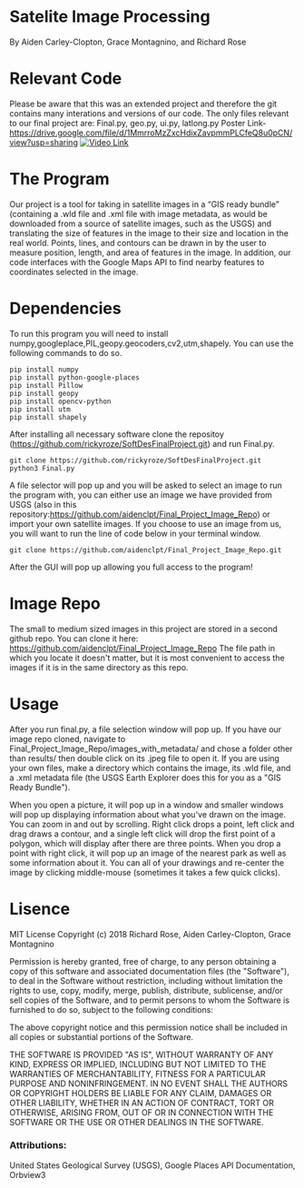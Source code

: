 # Satelite Image Processing
By Aiden Carley-Clopton, Grace Montagnino, and Richard Rose

# Relevant Code
Please be aware that this was an extended project and therefore the git contains many interations and versions of our code. The only files relevant to our final project are: Final.py, geo.py, ui.py, latlong.py
Poster Link-https://drive.google.com/file/d/1MmrroMzZxcHdixZavpmmPLCfeQ8u0pCN/view?usp=sharing
[![Video Link](http://img.youtube.com/vi/-DHstD0oNrA/0.jpg)](http://www.youtube.com/watch?v=-DHstD0oNrA)
# The Program
Our project is a tool for taking in satellite images in a “GIS ready bundle” (containing a .wld file and .xml file with image metadata, as would be downloaded from a source of satellite images, such as the USGS) and translating the size of features in the image to their size and location in the real world. Points, lines, and contours can be drawn in by the user to measure position, length, and area of features in the image. In addition, our code interfaces with the Google Maps API to find nearby features to coordinates selected in the image.

# Dependencies
To run this program you will need to install numpy,googleplace,PIL,geopy.geocoders,cv2,utm,shapely. You can use the following commands to do so.

    pip install numpy
    pip install python-google-places
    pip install Pillow
    pip install geopy
    pip install opencv-python
    pip install utm
    pip install shapely

After installing all necessary software clone the repositoy (https://github.com/rickyroze/SoftDesFinalProject.git) and run Final.py.

    git clone https://github.com/rickyroze/SoftDesFinalProject.git
    python3 Final.py

A file selector will pop up and you will be asked to select an image to run the program with, you can either use an image we have provided from USGS (also in this repository:https://github.com/aidenclpt/Final_Project_Image_Repo) or import your own satellite images. If you choose to use an image from us, you will want to run the line of code below in your terminal window.

    git clone https://github.com/aidenclpt/Final_Project_Image_Repo.git

After the GUI will pop up allowing you full access to the program!

# Image Repo
The small to medium sized images in this project are stored in a second github
repo. You can clone it here: https://github.com/aidenclpt/Final_Project_Image_Repo
The file path in which you locate it doesn't matter, but it is most convenient
to access the images if it is in the same directory as this repo.

# Usage
After you run final.py, a file selection window will pop up. If you have our image
repo cloned, navigate to Final_Project_Image_Repo/images_with_metadata/ and chose
a folder other than results/ then double click on its .jpeg file to open it. If
you are using your own files, make a directory which contains the image, its .wld
file, and a .xml metadata file (the USGS Earth Explorer does this for you as a
"GIS Ready Bundle").

When you open a picture, it will pop up in a window and smaller windows will pop
up displaying information about what you've drawn on the image. You can zoom in
and out by scrolling. Right click drops a point, left click and drag draws a contour,
and a single left click will drop the first point of a polygon, which will display
after there are three points. When you drop a point with right click, it will pop
up an image of the nearest park as well as some information about it. You can all of
your drawings and re-center the image by clicking middle-mouse (sometimes it takes 
a few quick clicks).

# Lisence
MIT License
Copyright (c) 2018 Richard Rose, Aiden Carley-Clopton, Grace Montagnino

Permission is hereby granted, free of charge, to any person obtaining a copy
of this software and associated documentation files (the "Software"), to deal
in the Software without restriction, including without limitation the rights
to use, copy, modify, merge, publish, distribute, sublicense, and/or sell
copies of the Software, and to permit persons to whom the Software is
furnished to do so, subject to the following conditions:

The above copyright notice and this permission notice shall be included in all
copies or substantial portions of the Software.

THE SOFTWARE IS PROVIDED "AS IS", WITHOUT WARRANTY OF ANY KIND, EXPRESS OR
IMPLIED, INCLUDING BUT NOT LIMITED TO THE WARRANTIES OF MERCHANTABILITY,
FITNESS FOR A PARTICULAR PURPOSE AND NONINFRINGEMENT. IN NO EVENT SHALL THE
AUTHORS OR COPYRIGHT HOLDERS BE LIABLE FOR ANY CLAIM, DAMAGES OR OTHER
LIABILITY, WHETHER IN AN ACTION OF CONTRACT, TORT OR OTHERWISE, ARISING FROM,
OUT OF OR IN CONNECTION WITH THE SOFTWARE OR THE USE OR OTHER DEALINGS IN THE
SOFTWARE.

### Attributions:
United States Geological Survey (USGS), Google Places API Documentation, Orbview3
